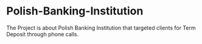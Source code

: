# Polish-Banking-Institution
The Project is about Polish Banking Institution that targeted clients for Term Deposit through phone calls.
